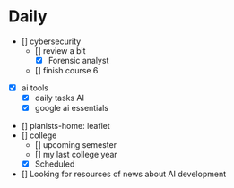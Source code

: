 # Daily

- [] cybersecurity
  - [] review a bit
    - [x] Forensic analyst
  - [] finish course 6
- [x] ai tools
  - [x] daily tasks AI
  - [x] google ai essentials
- [] pianists-home: leaflet
- [] college
  - [] upcoming semester
  - [] my last college year
  - [x] Scheduled 
- [] Looking for resources of news about AI development